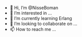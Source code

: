 - 👋 Hi, I’m @NisseBoman
- 👀 I’m interested in ...
- 🌱 I’m currently learning Erlang
- 💞️ I’m looking to collaborate on ...
- 📫 How to reach me ...

<!---
NisseBoman/NisseBoman is a ✨ special ✨ repository because its `README.md` (this file) appears on your GitHub profile.
You can click the Preview link to take a look at your changes.
--->
